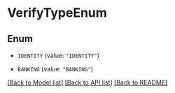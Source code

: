 # VerifyTypeEnum

## Enum


* `IDENTITY` (value: `"IDENTITY"`)

* `BANKING` (value: `"BANKING"`)


[[Back to Model list]](../README.md#documentation-for-models) [[Back to API list]](../README.md#documentation-for-api-endpoints) [[Back to README]](../README.md)


